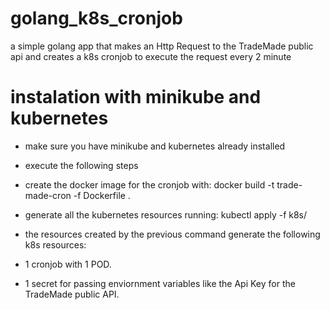 # golang_k8s_cronjob

a simple golang app that makes an Http Request to the TradeMade public api and creates a k8s cronjob to execute the request every 2 minute

# instalation with minikube and kubernetes

- make sure you have minikube and kubernetes already installed

- execute the following steps

- create the docker image for the cronjob with: docker build -t trade-made-cron -f Dockerfile .

- generate all the kubernetes resources running: kubectl apply -f k8s/

- the resources created by the previous command generate the following k8s resources: 

- 1 cronjob with 1 POD.
- 1 secret for passing enviornment variables like the Api Key for the TradeMade public API. 

